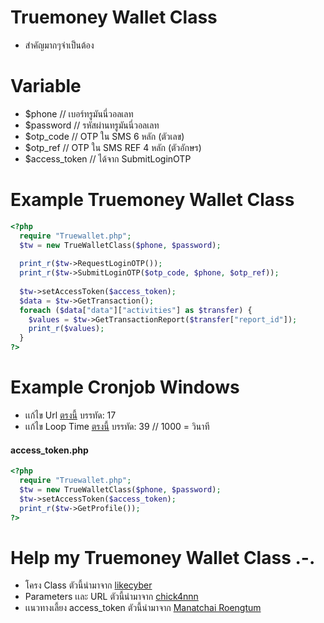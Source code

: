 # Truemoney Wallet Class
- สำคัญมากๆจำเป็นต้อง

# Variable
- $phone    // เบอร์ทรูมันนี่วอลเลท
- $password // รหัสผ่านทรูมันนี่วอลเลท
- $otp_code // OTP ใน SMS 6 หลัก (ตัวเลข)
- $otp_ref  // OTP ใน SMS REF 4 หลัก (ตัวอักษร)
- $access_token // ได้จาก SubmitLoginOTP

# Example Truemoney Wallet Class
```php
<?php
  require "Truewallet.php";
  $tw = new TrueWalletClass($phone, $password);
  
  print_r($tw->RequestLoginOTP());
  print_r($tw->SubmitLoginOTP($otp_code, $phone, $otp_ref));
  
  $tw->setAccessToken($access_token);
  $data = $tw->GetTransaction();
  foreach ($data["data"]["activities"] as $transfer) {
    $values = $tw->GetTransactionReport($transfer["report_id"]);
    print_r($values);
  }
?>
```

# Example Cronjob Windows
- เเก้ไข Url [ตรงนี้](https://github.com/ekkamon/class-truewallet-php/blob/master/CronjobAPIWallet/Program.cs) บรรทัด: 17
- เเก้ไข Loop Time [ตรงนี้](https://github.com/ekkamon/class-truewallet-php/blob/master/CronjobAPIWallet/Program.cs) บรรทัด: 39 // 1000 = วินาที

#### access_token.php
```php
<?php
  require "Truewallet.php";
  $tw = new TrueWalletClass($phone, $password);
  $tw->setAccessToken($access_token);
  print_r($tw->GetProfile());
?>
```

# Help my Truemoney Wallet Class .-.
- โครง Class ตัวนี้นำมาจาก [likecyber](https://github.com/likecyber)
- Parameters เเละ URL ตัวนี้นำมาจาก [chick4nnn](https://gist.github.com/chick4nnn/0b070c673f7977c42db5fd499055d28f)
- เเนวทางเลี้ยง access_token ตัวนี้นำมาจาก [Manatchai Roengtum](https://www.facebook.com/iceyboy.kung)
